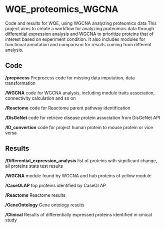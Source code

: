 # WQE_proteomics_WGCNA
Code and results for WQE, using WGCNA analyzing proteomics data
This project aims to create a workflow for analyzing proteomics data through differential expression analysis and WGCNA to prioritize proteins that of interest based on experiment condition. It also includes modules for functional annotation and comparison for results coming from different analysis.

## Code 
**/prepocess**  Preprocess code for missing data imputation, data transformation

**/WGCNA**   code for WGCNA analysis, including module traits association, connectivity calculation and so on

**/Reactome**  code for Reactome parent pathway identification

**/DisGeNet**  code for retrieve disease protein association from DisGeNet API

**/ID_convertion**  code for project human protein to mouse protein or vice versa

## Results
**/Differential_expression_analysis**   list of proteins with significant change, all proteins stats test results

**/WGCNA**     module found by WGCNA and hub proteins of yellow module

**/CaseOLAP**   top proteins identified by CaseOLAP

**/Reactome**   Reactome results

**/GeneOntology**     Gene ontology results

**/Clinical**    Results of differentially expressed proteins identified in cinical study
